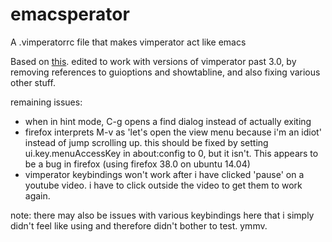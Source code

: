 # emacsperator
A .vimperatorrc file that makes vimperator act like emacs

Based on [this](https://gist.github.com/avendael/7028513). edited to work with versions of vimperator past 3.0, by removing references to guioptions and showtabline, and also fixing various other stuff.

remaining issues:
 * when in hint mode, C-g opens a find dialog instead of actually exiting
 * firefox interprets M-v as 'let's open the view menu because i'm an idiot' instead of jump scrolling up. this should be fixed by setting ui.key.menuAccessKey in about:config to 0, but it isn't. This appears to be a bug in firefox (using firefox 38.0 on ubuntu 14.04)
 * vimperator keybindings won't work after i have clicked 'pause' on a youtube video. i have to click outside the video to get them to work again.

note: there may also be issues with various keybindings here that i simply didn't feel like using and therefore didn't bother to test. ymmv.

